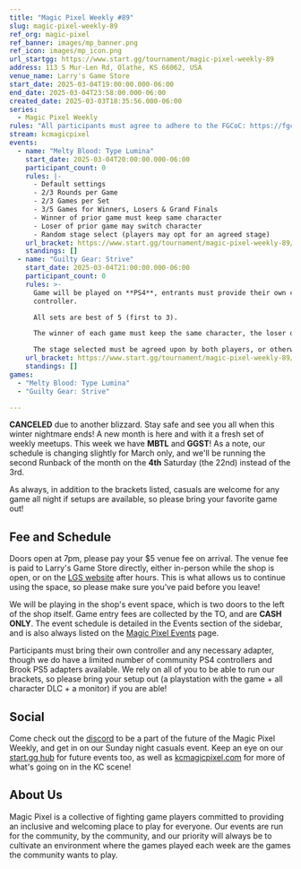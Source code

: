 ```yaml
---
title: "Magic Pixel Weekly #89"
slug: magic-pixel-weekly-89
ref_org: magic-pixel
ref_banner: images/mp_banner.png
ref_icon: images/mp_icon.png
url_startgg: https://www.start.gg/tournament/magic-pixel-weekly-89
address: 113 S Mur-Len Rd, Olathe, KS 66062, USA
venue_name: Larry's Game Store
start_date: 2025-03-04T19:00:00.000-06:00
end_date: 2025-03-04T23:58:00.000-06:00
created_date: 2025-03-03T18:35:56.000-06:00
series:
  - Magic Pixel Weekly
rules: "All participants must agree to adhere to the FGCoC: https://fgcoc.com/"
stream: kcmagicpixel
events:
  - name: "Melty Blood: Type Lumina"
    start_date: 2025-03-04T20:00:00.000-06:00
    participant_count: 0
    rules: |-
      - Default settings
      - 2/3 Rounds per Game
      - 2/3 Games per Set
      - 3/5 Games for Winners, Losers & Grand Finals
      - Winner of prior game must keep same character
      - Loser of prior game may switch character
      - Random stage select (players may opt for an agreed stage)
    url_bracket: https://www.start.gg/tournament/magic-pixel-weekly-89/events/melty-blood-type-lumina/brackets/1907314/2803187
    standings: []
  - name: "Guilty Gear: Strive"
    start_date: 2025-03-04T21:00:00.000-06:00
    participant_count: 0
    rules: >-
      Game will be played on **PS4**, entrants must provide their own compatible
      controller.  

      All sets are best of 5 (first to 3).  

      The winner of each game must keep the same character, the loser of that game may switch characters.  

      The stage selected must be agreed upon by both players, or otherwise selected at random.
    url_bracket: https://www.start.gg/tournament/magic-pixel-weekly-89/events/guilty-gear-strive/brackets/1907310/2803183
    standings: []
games:
  - "Melty Blood: Type Lumina"
  - "Guilty Gear: Strive"

---
```


**CANCELED** due to another blizzard. Stay safe and see you all when this winter nightmare ends!<!--more--> A new month is here and with it a fresh set of weekly meetups. This week we have **MBTL** and **GGST**! As a note, our schedule is changing slightly for March only, and we'll be running the second Runback of the month on the **4th** Saturday (the 22nd) instead of the 3rd.

As always, in addition to the brackets listed, casuals are welcome for any game all night if setups are available, so please bring your favorite game out! 

## Fee and Schedule

Doors open at 7pm, please pay your $5 venue fee on arrival. The venue fee is paid to Larry's Game Store directly, either in-person while the shop is open, or on the [LGS website](https://www.larrysgamestore.com/products/kc-magic-pixel-5) after hours. This is what allows us to continue using the space, so please make sure you've paid before you leave!

We will be playing in the shop's event space, which is two doors to the left of the shop itself. Game entry fees are collected by the TO, and are **CASH ONLY**. The event schedule is detailed in the Events section of the sidebar, and is also always listed on the [Magic Pixel Events](https://kcmagicpixel.com/events/) page.

Participants must bring their own controller and any necessary adapter, though we do have a limited number of community PS4 controllers and Brook PS5 adapters available. We rely on all of you to be able to run our brackets, so please bring your setup out (a playstation with the game + all character DLC + a monitor) if you are able!  

## Social

Come check out the [discord](https://discord.gg/jkmn6CVrrQ) to be a part of the future of the Magic Pixel Weekly, and get in on our Sunday night casuals event. Keep an eye on our [start.gg hub](https://www.start.gg/hub/magic-pixel) for future events too, as well as [kcmagicpixel.com](https://kcmagicpixel.com) for more of what's going on in the KC scene!

## About Us

Magic Pixel is a collective of fighting game players committed to providing an inclusive and welcoming place to play for everyone. Our events are run for the community, by the community, and our priority will always be to cultivate an environment where the games played each week are the games the community wants to play.
  